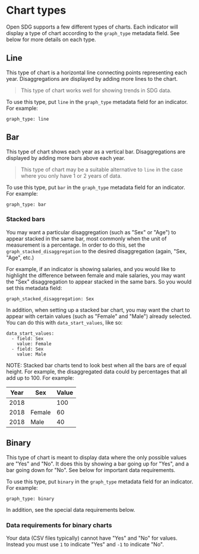 <h1>Chart types</h1>

Open SDG supports a few different types of charts. Each indicator will display a type of chart according to the `graph_type` metadata field. See below for more details on each type.

## Line

This type of chart is a horizontal line connecting points representing each year. Disaggregations are displayed by adding more lines to the chart.

> This type of chart works well for showing trends in SDG data.

To use this type, put `line` in the `graph_type` metadata field for an indicator. For example:

```
graph_type: line
```

## Bar

This type of chart shows each year as a vertical bar. Disaggregations are displayed by adding more bars above each year.

> This type of chart may be a suitable alternative to `line` in the case where you
> only have 1 or 2 years of data.

To use this type, put `bar` in the `graph_type` metadata field for an indicator. For example:

```
graph_type: bar
```

### Stacked bars

You may want a particular disaggregation (such as "Sex" or "Age") to appear stacked in the same bar, most commonly when the unit of measurement is a percentage. In order to do this, set the `graph_stacked_disaggregation` to the desired disaggregation (again, "Sex, "Age", etc.)

For example, if an indicator is showing salaries, and you would like to highlight the difference between female and male salaries, you may want the "Sex" disaggregation to appear stacked in the same bars. So you would set this metadata field:

```
graph_stacked_disaggregation: Sex
```

In addition, when setting up a stacked bar chart, you may want the chart to appear with certain values (such as "Female" and "Male") already selected. You can do this with `data_start_values`, like so:

```
data_start_values:
  - field: Sex
    value: Female
  - field: Sex
    value: Male
```

NOTE: Stacked bar charts tend to look best when all the bars are of equal height. For example, the disaggregated data could by percentages that all add up to 100. For example:

Year | Sex | Value
---  | --- | -----
2018 |     | 100
2018 | Female | 60
2018 | Male | 40

## Binary

This type of chart is meant to display data where the only possible values are "Yes" and "No". It does this by showing a bar going up for "Yes", and a bar going down for "No". See below for important data requirements.

To use this type, put `binary` in the `graph_type` metadata field for an indicator. For example:

```
graph_type: binary
```

In addition, see the special data requirements below.

### Data requirements for binary charts

Your data (CSV files typically) cannot have "Yes" and "No" for values. Instead you must use `1` to indicate "Yes" and `-1` to indicate "No".
